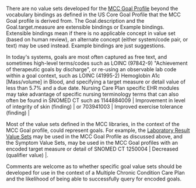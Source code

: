 There are no value sets developed for the [MCC Goal Profile](http://hl7.org/fhir/us/mcc/StructureDefinition/MCCGoal) beyond the vocabulary bindings as defined in the US Core Goal Profile that the MCC Goal profile is derived from. 
The Goal.description and the Goal.target.measure are extensible bindings or Example bindings. Extensible bindings mean if there is no applicable concept in value set (based on human review), an alternate concept (either system/code pair, or text) may be used instead. Example bindings are just suggestions.

In today's systems, goals are most often captured as free text, and sometimes high-level terms/codes such as LOINC (97842-9) "Achievement of therapeutic goals by discharge", or re-using an observable lab code within a goal context, such as LOINC (41995-2) Hemoglobin A1c [Mass/volume] in Blood, and specifying a target measure or detail value of less than 5.7% and a due date. Nursing Care Plan specific EHR modules may take advantage of specific nursing terminology terms that can also often be found in SNOMED CT such as 1144884009 | Improvement in level of integrity of skin (finding) | or 703941003 | Improved exercise tolerance (finding) |

Most of the value sets defined in the MCC libraries, in the context of the MCC Goal profile, could represent goals. For example, the [Laboratory Result Value Sets](mcc_laboratory_result_value_sets.html#mcc-laboratory-result-value-sets) may be used in the MCC Goal Profile as discussed above, and the Symptom Value Sets, may be used in the MCC Goal profiles with an encoded target measure or detail of SNOMED CT 1250004 | Decreased (qualifier value) |.

Comments are welcome as to whether specific goal value sets should be developed for use in the context of a Multiple Chronic Condition Care Plan and the likelihood of being able to successfully query for encoded goals.